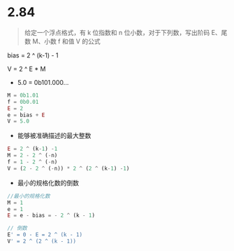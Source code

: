 # 2.84

> 给定一个浮点格式，有 k 位指数和 n 位小数，对于下列数，写出阶码 E、尾数 M、小数 f 和值 V 的公式

bias = 2 ^ (k-1) - 1

V = 2 ^ E * M

* 5.0 = 0b101.000...

```javascript
M = 0b1.01
f = 0b0.01
E = 2
e = bias + E
V = 5.0
```

* 能够被准确描述的最大整数

```javascript
E = 2 ^ (k-1) -1
M = 2 - 2 ^ (-n)
f = 1 - 2 ^ (-n)
V = (2 - 2 ^ (-n)) * 2 ^ (2 ^ (k-1) -1)
```

* 最小的规格化数的倒数

```javascript
//最小的规格化数
M = 1
e = 1
E = e - bias = - 2 ^ (k - 1)

// 倒数
E' = 0 - E = 2 ^ (k - 1)
V' = 2 ^ (2 ^ (k - 1))
```